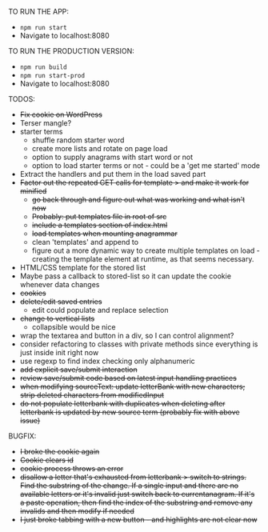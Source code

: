 TO RUN THE APP:
- `npm run start`
- Navigate to localhost:8080

TO RUN THE PRODUCTION VERSION:
- `npm run build`
- `npm run start-prod`
- Navigate to localhost:8080

TODOS:
* ~~Fix cookie on WordPress~~
* Terser mangle?
* starter terms
	- shuffle random starter word
	- create more lists and rotate on page load
	- option to supply anagrams with start word or not
	- option to load starter terms or not - could be a 'get me started' mode
* Extract the handlers and put them in the load saved part
* ~~Factor out the repeated GET calls for template > and make it work for minified~~
	 - ~~go back through and figure out what was working and what isn't now~~
	 - ~~Probably: put templates file in root of src~~
	 - ~~include a templates section of index.html~~
	 - ~~load templates when mounting anagrammar~~
	 - clean 'templates' and append to
	 - figure out a more dynamic way to create multiple templates on load - creating the template element at runtime, as that seems necessary.
* HTML/CSS template for the stored list
* Maybe pass a callback to stored-list so it can update the cookie whenever data changes
* ~~cookies~~
* ~~delete/edit saved entries~~
	* edit could populate and replace selection
* ~~change to vertical lists~~
	* collapsible would be nice
* wrap the textarea and button in a div, so I can control alignment?
* consider refactoring to classes with private methods since everything is just inside init right now
* use regexp to find index checking only alphanumeric
* ~~add explicit save/submit interaction~~
* ~~review save/submit code based on latest input handling practices~~
* ~~when modifying sourceText: update letterBank with new characters; strip deleted characters from modifiedInput~~
* ~~do not populate letterbank with duplicates when deleting after letterbank is updated by new source term (probably fix with above issue)~~

BUGFIX:
* ~~I broke the cookie again~~
* ~~Cookie clears id~~
* ~~cookie process throws an error~~
* ~~disallow a letter that's exhausted from letterbank > switch to strings. Find the substring of the change. If a single input and there are no available letters or it's invalid just switch back to currentanagram. If it's a paste operation, then find the index of the substring and remove any invalids and then modify if needed~~
* ~~I just broke tabbing with a new button - and highlights are not clear now~~